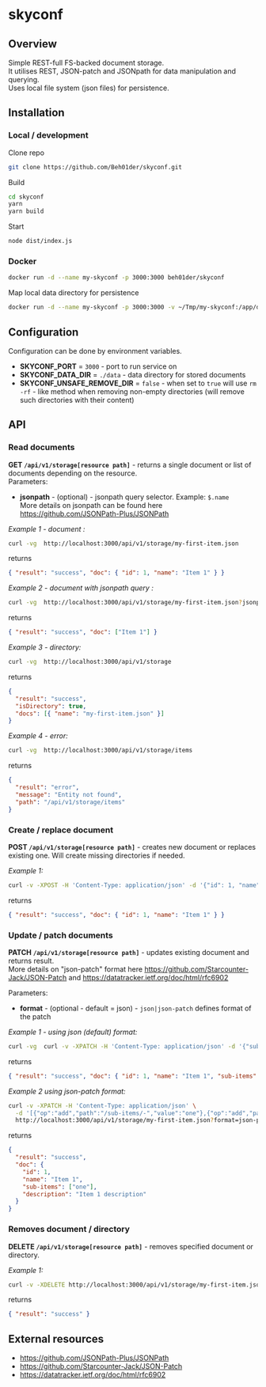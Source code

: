 # skyconf

## Overview

Simple REST-full FS-backed document storage.\
It utilises REST, JSON-patch and JSONpath for data manipulation and querying.\
Uses local file system (json files) for persistence.

## Installation

### Local / development

Clone repo

```bash
git clone https://github.com/Beh01der/skyconf.git
```

Build

```bash
cd skyconf
yarn
yarn build
```

Start

```bash
node dist/index.js
```

### Docker

```bash
docker run -d --name my-skyconf -p 3000:3000 beh01der/skyconf
```

Map local data directory for persistence

```bash
docker run -d --name my-skyconf -p 3000:3000 -v ~/Tmp/my-skyconf:/app/data beh01der/skyconf
```

## Configuration

Configuration can be done by environment variables.

- **SKYCONF_PORT** = `3000` - port to run service on
- **SKYCONF_DATA_DIR** = `./data` - data directory for stored documents
- **SKYCONF_UNSAFE_REMOVE_DIR** = `false` - when set to `true` will use `rm -rf` - like method when removing non-empty directories (will remove such directories with their content)

## API

### Read documents

**GET `/api/v1/storage[resource path]`** - returns a single document or list of documents depending on the resource.\
Parameters:

- **jsonpath** - (optional) - jsonpath query selector. Example: `$.name`
  \
  More details on jsonpath can be found here https://github.com/JSONPath-Plus/JSONPath

_Example 1 - document :_

```bash
curl -vg  http://localhost:3000/api/v1/storage/my-first-item.json
```

returns

```json
{ "result": "success", "doc": { "id": 1, "name": "Item 1" } }
```

_Example 2 - document with jsonpath query :_

```bash
curl -vg  http://localhost:3000/api/v1/storage/my-first-item.json?jsonpath=$.name
```

returns

```json
{ "result": "success", "doc": ["Item 1"] }
```

_Example 3 - directory:_

```bash
curl -vg  http://localhost:3000/api/v1/storage
```

returns

```json
{
  "result": "success",
  "isDirectory": true,
  "docs": [{ "name": "my-first-item.json" }]
}
```

_Example 4 - error:_

```bash
curl -vg  http://localhost:3000/api/v1/storage/items
```

returns

```json
{
  "result": "error",
  "message": "Entity not found",
  "path": "/api/v1/storage/items"
}
```

### Create / replace document

**POST `/api/v1/storage[resource path]`** - creates new document or replaces existing one. Will create missing directories if needed.

_Example 1:_

```bash
curl -v -XPOST -H 'Content-Type: application/json' -d '{"id": 1, "name":"Item 1"}' http://localhost:3000/api/v1/storage/my-first-item.json
```

returns

```json
{ "result": "success", "doc": { "id": 1, "name": "Item 1" } }
```

### Update / patch documents

**PATCH `/api/v1/storage[resource path]`** - updates existing document and returns result.\
More details on "json-patch" format here https://github.com/Starcounter-Jack/JSON-Patch and https://datatracker.ietf.org/doc/html/rfc6902

Parameters:

- **format** - (optional - default = json) - `json|json-patch` defines format of the patch

_Example 1 - using json (default) format:_

```bash
curl -vg  curl -v -XPATCH -H 'Content-Type: application/json' -d '{"sub-items":[]}' http://localhost:3000/api/v1/storage/my-first-item.json
```

returns

```json
{ "result": "success", "doc": { "id": 1, "name": "Item 1", "sub-items": [] } }
```

_Example 2 using json-patch format:_

```bash
curl -v -XPATCH -H 'Content-Type: application/json' \
  -d '[{"op":"add","path":"/sub-items/-","value":"one"},{"op":"add","path":"/description","value":"Item 1 description"}]' \
  http://localhost:3000/api/v1/storage/my-first-item.json?format=json-patch
```

returns

```json
{
  "result": "success",
  "doc": {
    "id": 1,
    "name": "Item 1",
    "sub-items": ["one"],
    "description": "Item 1 description"
  }
}
```

### Removes document / directory

**DELETE `/api/v1/storage[resource path]`** - removes specified document or directory.

_Example 1:_

```bash
curl -v -XDELETE http://localhost:3000/api/v1/storage/my-first-item.json
```

returns

```json
{ "result": "success" }
```

## External resources

- https://github.com/JSONPath-Plus/JSONPath
- https://github.com/Starcounter-Jack/JSON-Patch
- https://datatracker.ietf.org/doc/html/rfc6902
